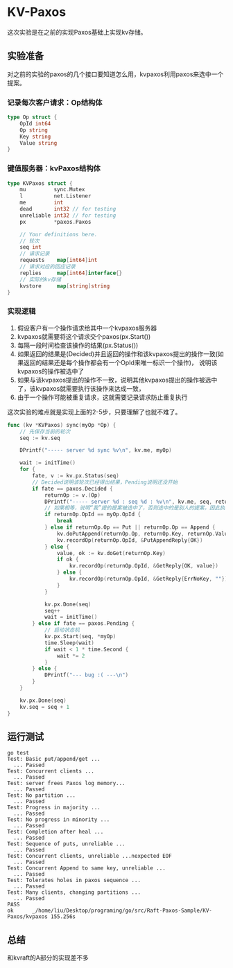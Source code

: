# KV-Paxos
这次实验是在之前的实现Paxos基础上实现kv存储。

## 实验准备
对之前的实验的paxos的几个接口要知道怎么用，kvpaxos利用paxos来选中一个提案。

### 记录每次客户请求：Op结构体
```go
type Op struct {
	OpId int64
	Op string
	Key string
	Value string
}
```

### 键值服务器：kvPaxos结构体
```go
type KVPaxos struct {
	mu         sync.Mutex
	l          net.Listener
	me         int
	dead       int32 // for testing
	unreliable int32 // for testing
	px         *paxos.Paxos

	// Your definitions here.
	// 轮次
	seq int
	// 请求记录
	requests 	map[int64]int
	// 请求对应的回应记录
	replies 	map[int64]interface{}
	// 实际的kv存储
	kvstore 	map[string]string
}
```

### 实现逻辑
1. 假设客户有一个操作请求给其中一个kvpaxos服务器
2. kvpaxos就需要将这个请求交个paxos(px.Start())
3. 每隔一段时间检查该操作的结果(px.Status())
4. 如果返回的结果是(Decided)并且返回的操作和该kvpaxos提出的操作一致(如果返回的结果还是每个操作都会有一个OpId来唯一标识一个操作)，
说明该kvpaxos的操作被选中了
5. 如果与该kvpaxos提出的操作不一致，说明其他kvpaxos提出的操作被选中了，该kvpaxos就需要执行该操作来达成一致，
6. 由于一个操作可能被重复请求，这就需要记录请求防止重复执行


这次实验的难点就是实现上面的2-5步，只要理解了也就不难了。
```go
func (kv *KVPaxos) sync(myOp *Op) {
	// 先保存当前的轮次
	seq := kv.seq

	DPrintf("----- server %d sync %v\n", kv.me, myOp)

	wait := initTime()
	for {
		fate, v := kv.px.Status(seq)
		// Decided说明该轮次已经得出结果，Pending说明还没开始
		if fate == paxos.Decided {
			returnOp := v.(Op)
			DPrintf("----- server %d : seq %d : %v\n", kv.me, seq, returnOp)
			// 如果相等，说明“我”提的提案被选中了，否则选中的是别人的提案，因此执行别人的提案操作
			if returnOp.OpId == myOp.OpId {
				break
			} else if returnOp.Op == Put || returnOp.Op == Append {
				kv.doPutAppend(returnOp.Op, returnOp.Key, returnOp.Value)
				kv.recordOp(returnOp.OpId, &PutAppendReply{OK})
			} else {
				value, ok := kv.doGet(returnOp.Key)
				if ok {
					kv.recordOp(returnOp.OpId, &GetReply{OK, value})
				} else {
					kv.recordOp(returnOp.OpId, &GetReply{ErrNoKey, ""})
				}
			}

			kv.px.Done(seq)
			seq++
			wait = initTime()
		} else if fate == paxos.Pending {
			// 启动状态机
			kv.px.Start(seq, *myOp)
			time.Sleep(wait)
			if wait < 1 * time.Second {
				wait *= 2
			}
		} else {
			DPrintf("--- bug :( ---\n")
		}
	}

	kv.px.Done(seq)
	kv.seq = seq + 1
}
```


## 运行测试
```
go test
Test: Basic put/append/get ...
  ... Passed
Test: Concurrent clients ...
  ... Passed
Test: server frees Paxos log memory...
  ... Passed
Test: No partition ...
  ... Passed
Test: Progress in majority ...
  ... Passed
Test: No progress in minority ...
  ... Passed
Test: Completion after heal ...
  ... Passed
Test: Sequence of puts, unreliable ...
  ... Passed
Test: Concurrent clients, unreliable ...nexpected EOF
  ... Passed
Test: Concurrent Append to same key, unreliable ...
  ... Passed
Test: Tolerates holes in paxos sequence ...
  ... Passed
Test: Many clients, changing partitions ...
  ... Passed
PASS
ok      _/home/liu/Desktop/programing/go/src/Raft-Paxos-Sample/KV-Paxos/kvpaxos 155.256s
```

## 总结
和kvraft的A部分的实现差不多
